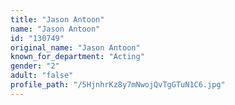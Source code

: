 ```yaml
---
title: "Jason Antoon"
name: "Jason Antoon"
id: "130749"
original_name: "Jason Antoon"
known_for_department: "Acting"
gender: "2"
adult: "false"
profile_path: "/5HjnhrKz8y7mNwojQvTgGTuN1C6.jpg"
---
```

